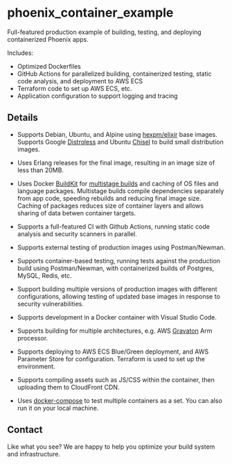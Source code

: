 # phoenix_container_example

Full-featured production example of building, testing, and deploying containerized Phoenix apps.

Includes:

* Optimized Dockerfiles
* GitHub Actions for parallelized building, containerized testing, static code
  analysis, and deployment to AWS ECS
* Terraform code to set up AWS ECS, etc.
* Application configuration to support logging and tracing

## Details

* Supports Debian, Ubuntu, and Alpine using [hexpm/elixir](https://hub.docker.com/r/hexpm/elixir)
  base images. Supports Google [Distroless](https://github.com/GoogleContainerTools/distroless)
  and Ubuntu [Chisel](https://github.com/canonical/chisel) to build small distribution images.

* Uses Erlang releases for the final image, resulting in an image size of less than 20MB.

* Uses Docker [BuildKit](https://github.com/moby/buildkit)
  for [multistage builds](https://docs.docker.com/develop/develop-images/multistage-build/)
  and caching of OS files and language packages. Multistage builds compile
  dependencies separately from app code, speeding rebuilds and reducing final
  image size. Caching of packages reduces size of container layers and allows
  sharing of data betwen container targets.

* Supports a full-featured CI with Github Actions, running static code analysis
  and security scanners in parallel.

* Supports external testing of production images using Postman/Newman.

* Supports container-based testing, running tests against the production build
  using Postman/Newman, with containerized builds of Postgres, MySQL, Redis, etc.

* Support building multiple versions of production images with different configurations,
  allowing testing of updated base images in response to security vulnerabilities.

* Supports development in a Docker container with Visual Studio Code.

* Supports building for multiple architectures, e.g. AWS
  [Gravaton](https://aws.amazon.com/ec2/graviton/) Arm processor.

* Supports deploying to AWS ECS Blue/Green deployment, and AWS Parameter Store
  for configuration. Terraform is used to set up the environment.

* Supports compiling assets such as JS/CSS within the container, then
  uploading them to CloudFront CDN.

* Uses [docker-compose](https://docs.docker.com/compose/) to test multiple
  containers as a set. You can also run it on your local machine.


## Contact

Like what you see? We are happy to help you optimize your build system and
infrastructure.
